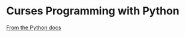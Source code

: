 # Curses Programming with Python

[From the Python docs](https://docs.python.org/3/howto/curses.html)
